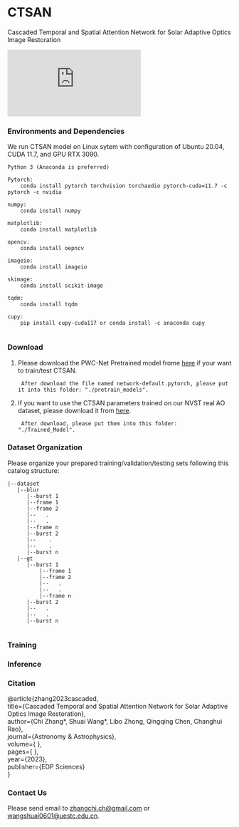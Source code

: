 # CTSAN

Cascaded Temporal and Spatial Attention Network for Solar Adaptive Optics Image Restoration

![Image text](https://github.com/ChiZhangGit/CTSAN/main/IMG/CTSAN_architecture.pdf)

### Environments and Dependencies
We run CTSAN model on Linux sytem with configuration of Ubuntu 20.04, CUDA 11.7, and GPU RTX 3090.  
```
Python 3 (Anaconda is preferred)  

Pytorch:   
	conda install pytorch torchvision torchaudio pytorch-cuda=11.7 -c pytorch -c nvidia
	
numpy: 
	conda install numpy
	
matplotlib: 
	conda install matplotlib
	
opencv: 
	conda install oepncv
	
imageio:
	conda install imageio
	
skimage: 
	conda install scikit-image
	
tqdm: 
	conda install tqdm
	
cupy: 
	pip install cupy-cuda117 or conda install -c anaconda cupy
	
```
### Download
1. Please download the PWC-Net Pretrained model frome [here](https://github.com/sniklaus/pytorch-pwc) if your want to train/test CTSAN.   
  
		After download the file named network-default.pytorch, please put it into this folder: "./pretrain_models".  
		
		
2. If you want to use the CTSAN parameters trained on our NVST real AO dataset, please download it from [here]().  

		After download, please put them into this folder: "./Trained_Model".
	

### Dataset Organization
Please organize your prepared training/validation/testing sets following this catalog structure:
```
|--dataset
   |--blur
      |--burst 1
	  |--frame 1
	  |--frame 2
	  |--   .
	  |--   .
	  |--frame n
      |--burst 2
      |--    .
      |--    .
      |--burst n
   |--gt
      |--burst 1
          |--frame 1
          |--frame 2
          |--   .
          |--   .
          |--frame n
      |--burst 2
      |--   .
      |--   .
      |--burst n
		

```


### Training

### Inference

### Citation

@article{zhang2023cascaded,  
  title={Cascaded Temporal and Spatial Attention Network for Solar Adaptive Optics Image Restoration},  
  author={Chi Zhang*, Shuai Wang*, Libo Zhong, Qingqing Chen, Changhui Rao},  
  journal={Astronomy \& Astrophysics},  
  volume={ },  
  pages={ },  
  year={2023},  
  publisher={EDP Sciences}  
}

### Contact Us

Please send email to zhangchi.ch@gmail.com or wangshuai0601@uestc.edu.cn.

